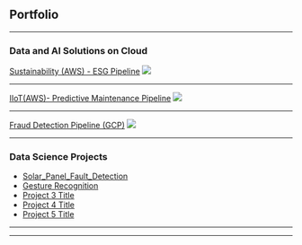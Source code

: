 ## Portfolio

---

### Data and AI Solutions on Cloud

[Sustainability (AWS) - ESG Pipeline](/sample_page)
<img src="images/dummy_thumbnail.jpg?raw=true"/>

---
[IIoT(AWS)- Predictive Maintenance Pipeline](/pdf/sample_presentation.pdf)
<img src="images/dummy_thumbnail.jpg?raw=true"/>

---
[Fraud Detection Pipeline (GCP)](http://example.com/)
<img src="images/dummy_thumbnail.jpg?raw=true"/>

---

### Data Science Projects

- [Solar_Panel_Fault_Detection](https://github.com/AbhiSinha0987/Solar_Panel_Fault_Detection)
- [Gesture Recognition](https://github.com/AbhiSinha0987/GestureRecognition_NeuralNetworks)
- [Project 3 Title](http://example.com/)
- [Project 4 Title](http://example.com/)
- [Project 5 Title](http://example.com/)

---




---
